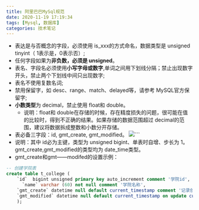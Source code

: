 ```yaml
---
title: 阿里巴巴MySql规范
date: 2020-11-19 17:19:34
tags: [Mysql, 数据库]
categories: 技术笔记
---
```


* 表达是与否概念的字段，必须使用 is_xxx的方式命名，数据类型是 unsigned tinyint（ 1表示是，0表示否）;
* 任何字段如果为**非负数，必须是 unsigned**。
* 表名、字段名必须使用**小写字母或数字**,单词之间用下划线分隔；禁止出现数字开头，禁止两个下划线中间只出现数字;
* 表名不使用复数名词;
* 禁用保留字，如 desc、range、match、delayed等，请参考 MySQL官方保留字;
* **小数类型**为 decimal，禁止使用 float和 double。
  * 说明：float和 double在存储的时候，存在精度损失的问题，很可能在值的比较时，得到不正确的结果。如果存储的数据范围超过 decimal的范围，建议将数据拆成整数和小数分开存储。
* 表必备三字段：id, gmt_create, gmt_modified。
  ![](https://gitee.com/zhangjie0524/picgo/raw/master/img/20201123111656.png)```
 * 说明：其中 id必为主键，类型为 unsigned bigint、单表时自增、步长为 1。gmt_create,gmt_modified的类型均为 date_time类型。
* gmt_create和gmt——modifed的设置示例：
```sql
-- 创建学院表
create table t_college (
    `id`  bigint unsigned primary key auto_increment comment '学院id', 
	  `name` varchar (60) not null comment '学院名称', 
    `gmt_create` datetime null default current_timestamp comment '记录创建时间', 
    `gmt_modified` datetime null default current_timestamp on update current_timestamp comment '记录最近修改时间' 
    ); 
``` 